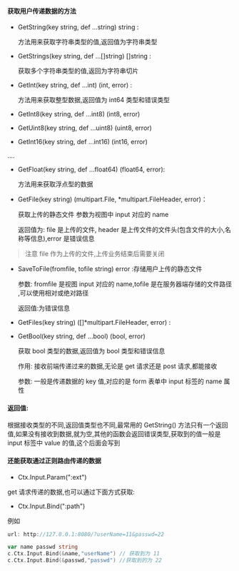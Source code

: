 #### 获取用户传递数据的方法

- GetString(key string, def ...string) string :

	方法用来获取字符串类型的值,返回值为字符串类型

- GetStrings(key string, def ...[]string) []string :

	获取多个字符串类型的值,返回为字符串切片

- GetInt(key string, def ...int) (int, error) :

	方法用来获取整型数据,返回值为 int64 类型和错误类型

- GetInt8(key string, def ...int8) (int8, error)

- GetUint8(key string, def ...uint8) (uint8, error)

- GetInt16(key string, def ...int16) (int16, error)

....

- GetFloat(key string, def ...float64) (float64, error): 

	方法用来获取浮点型的数据

- GetFile(key string) (multipart.File, *multipart.FileHeader, error)：

	获取上传的静态文件
	参数为视图中 input 对应的 name

	返回值为: file 是上传的文件, header 是上传文件的文件头(包含文件的大小,名称等信息),error 是错误信息

> 注意 file 作为上传的文件,上传业务结束后需要关闭

- SaveToFile(fromfile, tofile string) error :存储用户上传的静态文件

	参数: fromfile 是视图 input 对应的 name,tofile 是在服务器端存储的文件路径 ,可以使用相对或绝对路径

	返回值:为错误信息

- GetFiles(key string) ([]*multipart.FileHeader, error) :

- GetBool(key string, def ...bool) (bool, error) 

	获取 bool 类型的数据,返回值为 bool 类型和错误信息

	作用: 接收前端传递过来的数据,无论是 get 请求还是 post 请求,都能接收

	参数: 一般是传递数据的 key 值,对应的是 form 表单中 input 标签的 name 属性

#### 返回值:
根据接收类型的不同,返回值类型也不同,最常用的 GetString() 方法只有一个返回值,如果没有接收到数据,就为空,其他的函数会返回错误类型,获取到的值一般是 input 标签中 value 的值,这个后面会写到

#### 还能获取通过正则路由传递的数据

 - Ctx.Input.Param(":ext")

get 请求传递的数据,也可以通过下面方式获取:

- Ctx.Input.Bind(":path")

例如
```go
url: http://127.0.0.1:8080/?userName=11&passwd=22

var name passwd string
c.Ctx.Input.Bind(&name,"userName") // 获取到为 11
c.Ctx.Input.Bind(&passwd,"passwd") //获取到的为 22
```